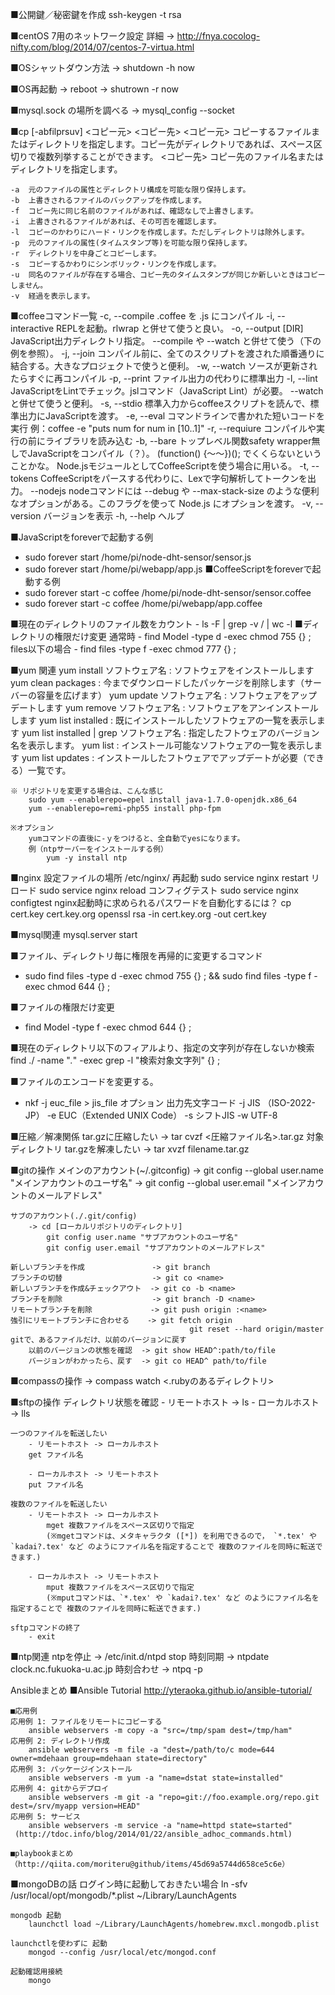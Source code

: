 ■公開鍵／秘密鍵を作成
    ssh-keygen -t rsa

■centOS 7用のネットワーク設定
    詳細 -> http://fnya.cocolog-nifty.com/blog/2014/07/centos-7-virtua.html

■OSシャットダウン方法
    -> shutdown -h now

■OS再起動
    -> reboot
    -> shutrown -r now

■mysql.sock の場所を調べる
    -> mysql_config --socket


■cp [-abfilprsuv] <コピー元> <コピー先>
    <コピー元>  コピーするファイルまたはディレクトリを指定します。コピー先がディレクトリであれば、スペース区切りで複数列挙することができます。
    <コピー先>  コピー先のファイル名またはディレクトリを指定します。

    -a  元のファイルの属性とディレクトリ構成を可能な限り保持します。
    -b  上書きされるファイルのバックアップを作成します。
    -f  コピー先に同じ名前のファイルがあれば、確認なしで上書きします。
    -i  上書きされるファイルがあれば、その可否を確認します。
    -l  コピーのかわりにハード・リンクを作成します。ただしディレクトリは除外します。
    -p  元のファイルの属性(タイムスタンプ等)を可能な限り保持します。
    -r  ディレクトリを中身ごとコピーします。
    -s  コピーするかわりにシンボリック・リンクを作成します。
    -u  同名のファイルが存在する場合、コピー先のタイムスタンプが同じか新しいときはコピーしません。
    -v  経過を表示します。

■coffeeコマンド一覧
    -c, --compile       .coffee を .js にコンパイル
    -i, --interactive   REPLを起動。rlwrap と併せて使うと良い。
    -o, --output [DIR]  JavaScript出力ディレクトリ指定。
                        --compile や --watch と併せて使う（下の例を参照）。
    -j, --join          コンパイル前に、全てのスクリプトを渡された順番通りに結合する。大きなプロジェクトで使うと便利。
    -w, --watch         ソースが更新されたらすぐに再コンパイル
    -p, --print         ファイル出力の代わりに標準出力
    -l, --lint          JavaScriptをLintでチェック。jslコマンド（JavaScript Lint）が必要。
                        --watch と併せて使うと便利。
    -s, --stdio         標準入力からcoffeeスクリプトを読んで、標準出力にJavaScriptを渡す。
    -e, --eval          コマンドラインで書かれた短いコードを実行
                        例：coffee -e "puts num for num in [10..1]"
    -r, --requiure      コンパイルや実行の前にライブラリを読み込む
    -b, --bare          トップレベル関数safety wrapper無しでJavaScriptをコンパイル（？）。
                        (function() {〜〜})(); でくくらないということかな。
                        Node.jsモジュールとしてCoffeeScriptを使う場合に用いる。
    -t, --tokens        CoffeeScriptをパースする代わりに、Lexで字句解析してトークンを出力。
    --nodejs            nodeコマンドには --debug や --max-stack-size のような便利なオプションがある。このフラグを使って Node.js にオプションを渡す。
    -v, --version       バージョンを表示
    -h, --help          ヘルプ

■JavaScriptをforeverで起動する例
 - sudo forever start /home/pi/node-dht-sensor/sensor.js
 - sudo forever start /home/pi/webapp/app.js
■CoffeeScriptをforeverで起動する例
 - sudo forever start -c coffee /home/pi/node-dht-sensor/sensor.coffee
 - sudo forever start -c coffee /home/pi/webapp/app.coffee

■現在のディレクトリのファイル数をカウント
    - ls -F | grep -v / | wc -l
■ディレクトリの権限だけ変更
    通常時
        - find Model -type d -exec chmod 755 {} \;
    files以下の場合
        - find files -type f -exec chmod 777 {} \;

■yum 関連
    yum install ソフトウェア名                  : ソフトウェアをインストールします
    yum clean packages                          : 今までダウンロードしたパッケージを削除します（サーバーの容量を広げます）
    yum update ソフトウェア名                   : ソフトウェアをアップデートします
    yum remove ソフトウェア名                   : ソフトウェアをアンインストールします
    yum list installed                          : 既にインストールしたソフトウェアの一覧を表示します
    yum list installed | grep ソフトウェア名    : 指定したフトウェアのバージョン名を表示します。
    yum list                                    : インストール可能なソフトウェアの一覧を表示します
    yum list updates                            : インストールしたフトウェアでアップデートが必要（できる）一覧です。

    ※ リポジトリを変更する場合は、こんな感じ
        sudo yum --enablerepo=epel install java-1.7.0-openjdk.x86_64
        yum --enablerepo=remi-php55 install php-fpm

    ※オプション
        yumコマンドの直後に-ｙをつけると、全自動でyesになります。
        例（ntpサーバーをインストールする例）
            yum -y install ntp
■nginx
    設定ファイルの場所
        /etc/nginx/
    再起動
        sudo service nginx restart
    リロード
        sudo service nginx reload
    コンフィグテスト
        sudo service nginx configtest
    nginx起動時に求められるパスワードを自動化するには？
        cp cert.key cert.key.org
        openssl rsa -in cert.key.org -out cert.key

■mysql関連
    mysql.server start

■ファイル、ディレクトリ毎に権限を再帰的に変更するコマンド
 - sudo find files -type d -exec chmod 755 {} \; && sudo find files -type f -exec chmod 644 {} \;

■ファイルの権限だけ変更
 - find Model -type f -exec chmod 644 {} \;

■現在のディレクトリ以下のフィアルより、指定の文字列が存在しないか検索
    find ./ -name "*.*" -exec grep -l "検索対象文字列" {} \;

■ファイルのエンコードを変更する。
 - nkf -j euc_file > jis_file
    オプション 出力先文字コード
        -j      JIS （ISO-2022-JP）
        -e      EUC（Extended UNIX Code）
        -s      シフトJIS
        -w      UTF-8

■圧縮／解凍関係
tar.gzに圧縮したい -> tar cvzf <圧縮ファイル名>.tar.gz 対象ディレクトリ
tar.gzを解凍したい -> tar xvzf filename.tar.gz

■gitの操作
    メインのアカウント(~/.gitconfig)
        -> git config --global user.name "メインアカウントのユーザ名"
        -> git config --global user.email "メインアカウントのメールアドレス"

    サブのアカウント(./.git/config)
        -> cd [ローカルリポジトリのディレクトリ]
            git config user.name "サブアカウントのユーザ名"
            git config user.email "サブアカウントのメールアドレス"

    新しいブランチを作成               -> git branch
    ブランチの切替                    -> git co <name>
    新しいブランチを作成&チェックアウト  -> git co -b <name>
    ブランチを削除                    -> git branch -D <name>
    リモートブランチを削除             -> git push origin :<name>
    強引にリモートブランチに合わせる    -> git fetch origin
                                            git reset --hard origin/master
    gitで、あるファイルだけ、以前のバージョンに戻す
        以前のバージョンの状態を確認  -> git show HEAD^:path/to/file
        バージョンがわかったら、戻す  -> git co HEAD^ path/to/file

■compassの操作
    -> compass watch <.rubyのあるディレクトリ>

■sftpの操作
    ディレクトリ状態を確認
        - リモートホスト -> ls
        - ローカルホスト -> lls

    一つのファイルを転送したい
        - リモートホスト -> ローカルホスト
        get ファイル名

        - ローカルホスト -> リモートホスト
        put ファイル名

    複数のファイルを転送したい
        - リモートホスト -> ローカルホスト
            mget 複数ファイルをスペース区切りで指定
            (※mgetコマンドは、メタキャラクタ ([*]) を利用できるので， `*.tex' や `kadai?.tex' など のようにファイル名を指定することで 複数のファイルを同時に転送できます．)

        - ローカルホスト -> リモートホスト
            mput 複数ファイルをスペース区切りで指定
            (※mputコマンドは、`*.tex' や `kadai?.tex' など のようにファイル名を指定することで 複数のファイルを同時に転送できます．)

    sftpコマンドの終了
        - exit

■ntp関連
    ntpを停止
        -> /etc/init.d/ntpd stop
    時刻同期
        -> ntpdate clock.nc.fukuoka-u.ac.jp
    時刻合わせ
        -> ntpq -p

Ansibleまとめ
    ■Ansible Tutorial
    http://yteraoka.github.io/ansible-tutorial/

    ■応用例
    応用例 1: ファイルをリモートにコピーする
        ansible webservers -m copy -a "src=/tmp/spam dest=/tmp/ham"
    応用例 2: ディレクトリ作成
        ansible webservers -m file -a "dest=/path/to/c mode=644 owner=mdehaan group=mdehaan state=directory"
    応用例 3: パッケージインストール
        ansible webservers -m yum -a "name=dstat state=installed"
    応用例 4: gitからデプロイ
        ansible webservers -m git -a "repo=git://foo.example.org/repo.git dest=/srv/myapp version=HEAD"
    応用例 5: サービス
        ansible webservers -m service -a "name=httpd state=started"
     (http://tdoc.info/blog/2014/01/22/ansible_adhoc_commands.html)

    ■playbookまとめ
    （http://qiita.com/moriteru@github/items/45d69a5744d658ce5c6e）



■mongoDBの話
    ログイン時に起動しておきたい場合
        ln -sfv /usr/local/opt/mongodb/*.plist ~/Library/LaunchAgents

    mongodb 起動
        launchctl load ~/Library/LaunchAgents/homebrew.mxcl.mongodb.plist

    launchctlを使わずに 起動
        mongod --config /usr/local/etc/mongod.conf

    起動確認用接続
        mongo
